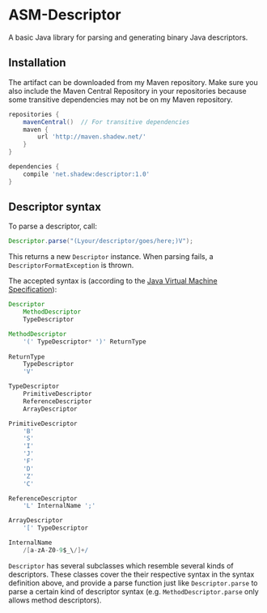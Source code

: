 # ASM-Descriptor
A basic Java library for parsing and generating binary Java descriptors.

## Installation
The artifact can be downloaded from my Maven repository. Make sure you also include the Maven Central Repository in your repositories because some transitive dependencies may not be on my Maven repository.
```groovy
repositories {
    mavenCentral()  // For transitive dependencies
    maven {
        url 'http://maven.shadew.net/'
    }
}

dependencies {
    compile 'net.shadew:descriptor:1.0'
}
```

## Descriptor syntax
To parse a descriptor, call:
```java
Descriptor.parse("(Lyour/descriptor/goes/here;)V");
```
This returns a new `Descriptor` instance. When parsing fails, a `DescriptorFormatException` is thrown.

The accepted syntax is (according to the [Java Virtual Machine Specification](https://docs.oracle.com/javase/specs/jvms/se7/html/jvms-4.html#jvms-4.2)):
```groovy
Descriptor
    MethodDescriptor
    TypeDescriptor

MethodDescriptor
    '(' TypeDescriptor* ')' ReturnType
    
ReturnType
    TypeDescriptor
    'V'

TypeDescriptor
    PrimitiveDescriptor
    ReferenceDescriptor
    ArrayDescriptor

PrimitiveDescriptor
    'B'
    'S'
    'I'
    'J'
    'F'
    'D'
    'Z'
    'C'

ReferenceDescriptor
    'L' InternalName ';'

ArrayDescriptor
    '[' TypeDescriptor

InternalName
    /[a-zA-Z0-9$_\/]+/
```

`Descriptor` has several subclasses which resemble several kinds of descriptors. These classes cover the their respective syntax in the syntax definition above, and provide a parse function just like `Descriptor.parse` to parse a certain kind of descriptor syntax (e.g. `MethodDescriptor.parse` only allows method descriptors).
